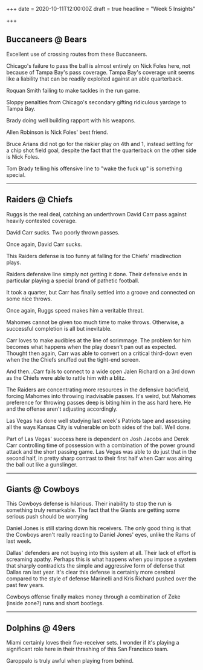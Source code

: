 +++
date = 2020-10-11T12:00:00Z
draft = true
headline = "Week 5 Insights"

+++
## Buccaneers @ Bears

Excellent use of crossing routes from these Buccaneers.

Chicago's failure to pass the ball is almost entirely on Nick Foles here, not because of Tampa Bay's pass coverage. Tampa Bay's coverage unit seems like a liability that can be readily exploited against an able quarterback.

Roquan Smith failing to make tackles in the run game.

Sloppy penalties from Chicago's secondary gifting ridiculous yardage to Tampa Bay.

Brady doing well building rapport with his weapons.

Allen Robinson is Nick Foles' best friend.

Bruce Arians did not go for the riskier play on 4th and 1, instead settling for a chip shot field goal, despite the fact that the quarterback on the other side is Nick Foles.

Tom Brady telling his offensive line to "wake the fuck up" is something special.

***

## Raiders @ Chiefs

Ruggs is the real deal, catching an underthrown David Carr pass against heavily contested coverage.

David Carr sucks. Two poorly thrown passes.

Once again, David Carr sucks.

This Raiders defense is too funny at falling for the Chiefs' misdirection plays.

Raiders defensive line simply not getting it done. Their defensive ends in particular playing a special brand of pathetic football.

It took a quarter, but Carr has finally settled into a groove and connected on some nice throws.

Once again, Ruggs speed makes him a veritable threat.

Mahomes cannot be given too much time to make throws. Otherwise, a successful completion is all but inevitable.

Carr loves to make audibles at the line of scrimmage. The problem for him becomes what happens when the play doesn't pan out as expected. Thought then again, Carr was able to convert on a critical third-down even when the the Chiefs snuffed out the tight-end screen. 

And then...Carr fails to connect to a wide open Jalen Richard on a 3rd down as the Chiefs were able to rattle him with a blitz.

The Raiders are concentrating more resources in the defensive backfield, forcing Mahomes into throwing inadvisable passes. It's weird, but Mahomes preference for throwing passes deep is biting him in the ass hard here. He and the offense aren't adjusting accordingly.

Las Vegas has done well studying last week's Patriots tape and assessing all the ways Kansas City is vulnerable on both sides of the ball. Well done.

Part of Las Vegas' success here is dependent on Josh Jacobs and Derek Carr controlling time of possession with a combination of the power ground attack and the short passing game. Las Vegas was able to do just that in the second half, in pretty sharp contrast to their first half when Carr was airing the ball out like a gunslinger.

***

## Giants @ Cowboys

This Cowboys defense is hilarious. Their inability to stop the run is something truly remarkable. The fact that the Giants are getting some serious push should be worrying

Daniel Jones is still staring down his receivers. The only good thing is that the Cowboys aren't really reacting to Daniel Jones' eyes, unlike the Rams of last week.

Dallas' defenders are not buying into this system at all. Their lack of effort is screaming apathy. Perhaps this is what happens when you impose a system that sharply contradicts the simple and aggressive form of defense that Dallas ran last year. It's clear this defense is certainly more cerebral compared to the style of defense Marinelli and Kris Richard pushed over the past few years.

Cowboys offense finally makes money through a combination of Zeke (inside zone?) runs and short bootlegs. 

***

## Dolphins @ 49ers

Miami certainly loves their five-receiver sets. I wonder if it's playing a significant role here in their thrashing of this San Francisco team.

Garoppalo is truly awful when playing from behind.